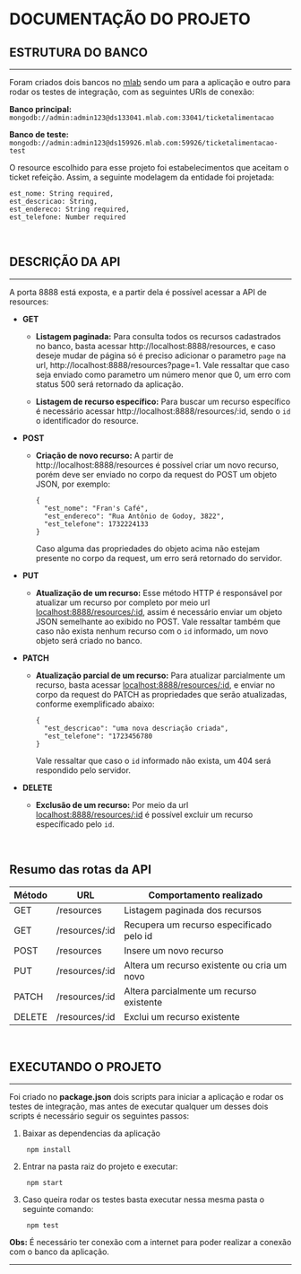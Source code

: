 DOCUMENTAÇÃO DO PROJETO
===========================================


## **ESTRUTURA DO BANCO**
----------
 
Foram criados dois bancos no [mlab](https://mlab.com) sendo um para a aplicação e outro para rodar os testes de integração, com as seguintes URIs de conexão:

 **Banco principal:** `mongodb://admin:admin123@ds133041.mlab.com:33041/ticketalimentacao`

**Banco de teste:** `mongodb://admin:admin123@ds159926.mlab.com:59926/ticketalimentacao-test`

O resource escolhido para esse projeto foi estabelecimentos que aceitam o ticket refeição. Assim, a seguinte modelagem da entidade foi projetada:

    est_nome: String required,
    est_descricao: String,
    est_endereco: String required,
    est_telefone: Number required

<br/>

## **DESCRIÇÃO DA API**
----------

A porta 8888 está exposta, e a partir dela é possível acessar a API de resources:

- **GET**
  - **Listagem paginada:** Para consulta todos os recursos cadastrados no banco, basta acessar http://localhost:8888/resources, e caso deseje mudar de página só é preciso adicionar o parametro `page` na url, http://localhost:8888/resources?page=1. Vale ressaltar que caso seja enviado como parametro um número menor que 0, um erro com status 500 será retornado da aplicação.

  - **Listagem de recurso específico:** Para buscar um recurso específico é necessário acessar http://localhost:8888/resources/:id, sendo o `id` o identificador do resource.

- **POST**
  - **Criação de novo recurso:** A partir de http://localhost:8888/resources é possível criar um novo recurso, porém deve ser enviado no corpo da request do POST um objeto JSON, por exemplo:

        {
          "est_nome": "Fran's Café",
          "est_endereco": "Rua Antônio de Godoy, 3822",
          "est_telefone": 1732224133
        }

     Caso alguma das propriedades do objeto acima não estejam presente no corpo da request, um erro será retornado do servidor.

- **PUT**
  - **Atualização de um recurso:** Esse método HTTP é responsável por atualizar um recurso por completo por meio url [localhost:8888/resources/:id](localhost:8888/resources/:id), assim é necessário enviar um objeto JSON semelhante ao exibido no POST. Vale ressaltar também que caso não exista nenhum recurso com o `id` informado, um novo objeto será criado no banco.

- **PATCH**
  - **Atualização parcial de um recurso:** Para atualizar parcialmente um recurso, basta acessar [localhost:8888/resources/:id](localhost:8888/resources/:id), e enviar no corpo da request do PATCH as propriedades que serão atualizadas, conforme exemplificado abaixo:
  
        {
          "est_descricao": "uma nova descriação criada",
          "est_telefone": "1723456780
        }
    
    Vale ressaltar que caso o `id` informado não exista, um 404 será respondido pelo servidor.

- **DELETE**
  - **Exclusão de um recurso:** Por meio da url [localhost:8888/resources/:id](localhost:8888/resources/:id) é possível excluir um recurso específicado pelo `id`.

<br/>

## **Resumo das rotas da API**

| Método | URL  | Comportamento realizado                              | 
|--------|------|------------------------------------------------------|
| GET    | /resources     | Listagem paginada dos recursos             | 
| GET    | /resources/:id | Recupera um recurso especificado pelo id   | 
| POST   | /resources     | Insere um novo recurso                     | 
| PUT    | /resources/:id | Altera um recurso existente ou cria um novo| 
| PATCH  | /resources/:id | Altera parcialmente um recurso existente   | 
| DELETE | /resources/:id | Exclui um recurso existente                |

<br/>

## **EXECUTANDO O PROJETO**
----
Foi criado no **package.json** dois scripts para iniciar a aplicação e rodar os testes de integração, mas antes de executar qualquer um desses dois scripts é necessário seguir os seguintes passos:
  1. Baixar as dependencias da aplicação
        
          npm install

  1. Entrar na pasta raiz do projeto e executar:
          
          npm start

  1. Caso queira rodar os testes basta executar nessa mesma pasta o seguinte comando:
  
          npm test

  **Obs:** É necessário ter conexão com a internet para poder realizar a conexão com o banco da aplicação.

----------
